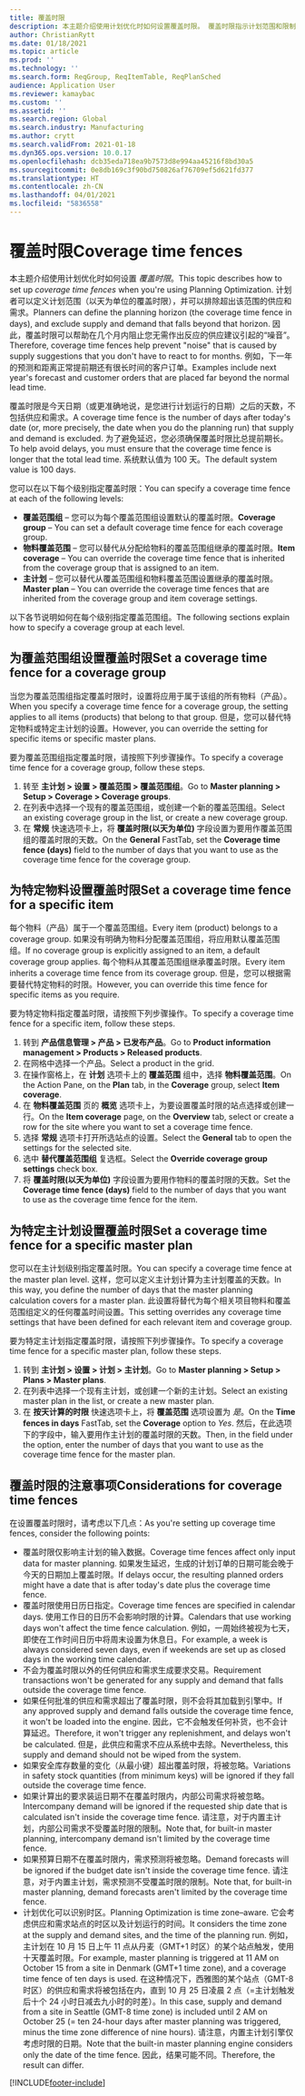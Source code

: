 ```yaml
---
title: 覆盖时限
description: 本主题介绍使用计划优化时如何设置覆盖时限。 覆盖时限指示计划范围和限制。
author: ChristianRytt
ms.date: 01/18/2021
ms.topic: article
ms.prod: ''
ms.technology: ''
ms.search.form: ReqGroup, ReqItemTable, ReqPlanSched
audience: Application User
ms.reviewer: kamaybac
ms.custom: ''
ms.assetid: ''
ms.search.region: Global
ms.search.industry: Manufacturing
ms.author: crytt
ms.search.validFrom: 2021-01-18
ms.dyn365.ops.version: 10.0.17
ms.openlocfilehash: dcb35eda718ea9b7573d8e994aa45216f8bd30a5
ms.sourcegitcommit: 0e8db169c3f90bd750826af76709ef5d621fd377
ms.translationtype: HT
ms.contentlocale: zh-CN
ms.lasthandoff: 04/01/2021
ms.locfileid: "5836558"
---
```

# <a name="coverage-time-fences"></a><span data-ttu-id="7c45b-104">覆盖时限</span><span class="sxs-lookup"><span data-stu-id="7c45b-104">Coverage time fences</span></span>

<span data-ttu-id="7c45b-105">本主题介绍使用计划优化时如何设置 *覆盖时限*。</span><span class="sxs-lookup"><span data-stu-id="7c45b-105">This topic describes how to set up *coverage time fences* when you're using Planning Optimization.</span></span> <span data-ttu-id="7c45b-106">计划者可以定义计划范围（以天为单位的覆盖时限），并可以排除超出该范围的供应和需求。</span><span class="sxs-lookup"><span data-stu-id="7c45b-106">Planners can define the planning horizon (the coverage time fence in days), and exclude supply and demand that falls beyond that horizon.</span></span> <span data-ttu-id="7c45b-107">因此，覆盖时限可以帮助在几个月内阻止您无需作出反应的供应建议引起的“噪音”。</span><span class="sxs-lookup"><span data-stu-id="7c45b-107">Therefore, coverage time fences help prevent "noise" that is caused by supply suggestions that you don't have to react to for months.</span></span> <span data-ttu-id="7c45b-108">例如，下一年的预测和距离正常提前期还有很长时间的客户订单。</span><span class="sxs-lookup"><span data-stu-id="7c45b-108">Examples include next year's forecast and customer orders that are placed far beyond the normal lead time.</span></span>

<span data-ttu-id="7c45b-109">覆盖时限是今天日期（或更准确地说，是您进行计划运行的日期）之后的天数，不包括供应和需求。</span><span class="sxs-lookup"><span data-stu-id="7c45b-109">A coverage time fence is the number of days after today's date (or, more precisely, the date when you do the planning run) that supply and demand is excluded.</span></span> <span data-ttu-id="7c45b-110">为了避免延迟，您必须确保覆盖时限比总提前期长。</span><span class="sxs-lookup"><span data-stu-id="7c45b-110">To help avoid delays, you must ensure that the coverage time fence is longer that the total lead time.</span></span> <span data-ttu-id="7c45b-111">系统默认值为 100 天。</span><span class="sxs-lookup"><span data-stu-id="7c45b-111">The default system value is 100 days.</span></span>

<span data-ttu-id="7c45b-112">您可以在以下每个级别指定覆盖时限：</span><span class="sxs-lookup"><span data-stu-id="7c45b-112">You can specify a coverage time fence at each of the following levels:</span></span>

- <span data-ttu-id="7c45b-113">**覆盖范围组** – 您可以为每个覆盖范围组设置默认的覆盖时限。</span><span class="sxs-lookup"><span data-stu-id="7c45b-113">**Coverage group** – You can set a default coverage time fence for each coverage group.</span></span>
- <span data-ttu-id="7c45b-114">**物料覆盖范围** – 您可以替代从分配给物料的覆盖范围组继承的覆盖时限。</span><span class="sxs-lookup"><span data-stu-id="7c45b-114">**Item coverage** – You can override the coverage time fence that is inherited from the coverage group that is assigned to an item.</span></span>
- <span data-ttu-id="7c45b-115">**主计划** – 您可以替代从覆盖范围组和物料覆盖范围设置继承的覆盖时限。</span><span class="sxs-lookup"><span data-stu-id="7c45b-115">**Master plan** – You can override the coverage time fences that are inherited from the coverage group and item coverage settings.</span></span>

<span data-ttu-id="7c45b-116">以下各节说明如何在每个级别指定覆盖范围组。</span><span class="sxs-lookup"><span data-stu-id="7c45b-116">The following sections explain how to specify a coverage group at each level.</span></span>

## <a name="set-a-coverage-time-fence-for-a-coverage-group"></a><span data-ttu-id="7c45b-117">为覆盖范围组设置覆盖时限</span><span class="sxs-lookup"><span data-stu-id="7c45b-117">Set a coverage time fence for a coverage group</span></span>

<span data-ttu-id="7c45b-118">当您为覆盖范围组指定覆盖时限时，设置将应用于属于该组的所有物料（产品）。</span><span class="sxs-lookup"><span data-stu-id="7c45b-118">When you specify a coverage time fence for a coverage group, the setting applies to all items (products) that belong to that group.</span></span> <span data-ttu-id="7c45b-119">但是，您可以替代特定物料或特定主计划的设置。</span><span class="sxs-lookup"><span data-stu-id="7c45b-119">However, you can override the setting for specific items or specific master plans.</span></span>

<span data-ttu-id="7c45b-120">要为覆盖范围组指定覆盖时限，请按照下列步骤操作。</span><span class="sxs-lookup"><span data-stu-id="7c45b-120">To specify a coverage time fence for a coverage group, follow these steps.</span></span>

1. <span data-ttu-id="7c45b-121">转至 **主计划 \> 设置 \> 覆盖范围 \> 覆盖范围组**。</span><span class="sxs-lookup"><span data-stu-id="7c45b-121">Go to **Master planning \> Setup \> Coverage \> Coverage groups**.</span></span>
1. <span data-ttu-id="7c45b-122">在列表中选择一个现有的覆盖范围组，或创建一个新的覆盖范围组。</span><span class="sxs-lookup"><span data-stu-id="7c45b-122">Select an existing coverage group in the list, or create a new coverage group.</span></span>
1. <span data-ttu-id="7c45b-123">在 **常规** 快速选项卡上，将 **覆盖时限(以天为单位)** 字段设置为要用作覆盖范围组的覆盖时限的天数。</span><span class="sxs-lookup"><span data-stu-id="7c45b-123">On the **General** FastTab, set the **Coverage time fence (days)** field to the number of days that you want to use as the coverage time fence for the coverage group.</span></span>

## <a name="set-a-coverage-time-fence-for-a-specific-item"></a><span data-ttu-id="7c45b-124">为特定物料设置覆盖时限</span><span class="sxs-lookup"><span data-stu-id="7c45b-124">Set a coverage time fence for a specific item</span></span>

<span data-ttu-id="7c45b-125">每个物料（产品）属于一个覆盖范围组。</span><span class="sxs-lookup"><span data-stu-id="7c45b-125">Every item (product) belongs to a coverage group.</span></span> <span data-ttu-id="7c45b-126">如果没有明确为物料分配覆盖范围组，将应用默认覆盖范围组。</span><span class="sxs-lookup"><span data-stu-id="7c45b-126">If no coverage group is explicitly assigned to an item, a default coverage group applies.</span></span> <span data-ttu-id="7c45b-127">每个物料从其覆盖范围组继承覆盖时限。</span><span class="sxs-lookup"><span data-stu-id="7c45b-127">Every item inherits a coverage time fence from its coverage group.</span></span> <span data-ttu-id="7c45b-128">但是，您可以根据需要替代特定物料的时限。</span><span class="sxs-lookup"><span data-stu-id="7c45b-128">However, you can override this time fence for specific items as you require.</span></span>

<span data-ttu-id="7c45b-129">要为特定物料指定覆盖时限，请按照下列步骤操作。</span><span class="sxs-lookup"><span data-stu-id="7c45b-129">To specify a coverage time fence for a specific item, follow these steps.</span></span>

1. <span data-ttu-id="7c45b-130">转到 **产品信息管理 \> 产品 \> 已发布产品**。</span><span class="sxs-lookup"><span data-stu-id="7c45b-130">Go to **Product information management \> Products \> Released products**.</span></span>
1. <span data-ttu-id="7c45b-131">在网格中选择一个产品。</span><span class="sxs-lookup"><span data-stu-id="7c45b-131">Select a product in the grid.</span></span>
1. <span data-ttu-id="7c45b-132">在操作窗格上，在 **计划** 选项卡上的 **覆盖范围** 组中，选择 **物料覆盖范围**。</span><span class="sxs-lookup"><span data-stu-id="7c45b-132">On the Action Pane, on the **Plan** tab, in the **Coverage** group, select **Item coverage**.</span></span>
1. <span data-ttu-id="7c45b-133">在 **物料覆盖范围** 页的 **概览** 选项卡上，为要设置覆盖时限的站点选择或创建一行。</span><span class="sxs-lookup"><span data-stu-id="7c45b-133">On the **Item coverage** page, on the **Overview** tab, select or create a row for the site where you want to set a coverage time fence.</span></span>
1. <span data-ttu-id="7c45b-134">选择 **常规** 选项卡打开所选站点的设置。</span><span class="sxs-lookup"><span data-stu-id="7c45b-134">Select the **General** tab to open the settings for the selected site.</span></span>
1. <span data-ttu-id="7c45b-135">选中 **替代覆盖范围组** 复选框。</span><span class="sxs-lookup"><span data-stu-id="7c45b-135">Select the **Override coverage group settings** check box.</span></span>
1. <span data-ttu-id="7c45b-136">将 **覆盖时限(以天为单位)** 字段设置为要用作物料的覆盖时限的天数。</span><span class="sxs-lookup"><span data-stu-id="7c45b-136">Set the **Coverage time fence (days)** field to the number of days that you want to use as the coverage time fence for the item.</span></span>

## <a name="set-a-coverage-time-fence-for-a-specific-master-plan"></a><span data-ttu-id="7c45b-137">为特定主计划设置覆盖时限</span><span class="sxs-lookup"><span data-stu-id="7c45b-137">Set a coverage time fence for a specific master plan</span></span>

<span data-ttu-id="7c45b-138">您可以在主计划级别指定覆盖时限。</span><span class="sxs-lookup"><span data-stu-id="7c45b-138">You can specify a coverage time fence at the master plan level.</span></span> <span data-ttu-id="7c45b-139">这样，您可以定义主计划计算为主计划覆盖的天数。</span><span class="sxs-lookup"><span data-stu-id="7c45b-139">In this way, you define the number of days that the master planning calculation covers for a master plan.</span></span> <span data-ttu-id="7c45b-140">此设置将替代为每个相关项目物料和覆盖范围组定义的任何覆盖时间设置。</span><span class="sxs-lookup"><span data-stu-id="7c45b-140">This setting overrides any coverage time settings that have been defined for each relevant item and coverage group.</span></span>

<span data-ttu-id="7c45b-141">要为特定主计划指定覆盖时限，请按照下列步骤操作。</span><span class="sxs-lookup"><span data-stu-id="7c45b-141">To specify a coverage time fence for a specific master plan, follow these steps.</span></span>

1. <span data-ttu-id="7c45b-142">转到 **主计划 \> 设置 \> 计划 \> 主计划**。</span><span class="sxs-lookup"><span data-stu-id="7c45b-142">Go to **Master planning \> Setup \> Plans \> Master plans**.</span></span>
1. <span data-ttu-id="7c45b-143">在列表中选择一个现有主计划，或创建一个新的主计划。</span><span class="sxs-lookup"><span data-stu-id="7c45b-143">Select an existing master plan in the list, or create a new master plan.</span></span>
1. <span data-ttu-id="7c45b-144">在 **按天计算的时限** 快速选项卡上，将 **覆盖范围** 选项设置为 *是*。</span><span class="sxs-lookup"><span data-stu-id="7c45b-144">On the **Time fences in days** FastTab, set the **Coverage** option to *Yes*.</span></span> <span data-ttu-id="7c45b-145">然后，在此选项下的字段中，输入要用作主计划的覆盖时限的天数。</span><span class="sxs-lookup"><span data-stu-id="7c45b-145">Then, in the field under the option, enter the number of days that you want to use as the coverage time fence for the master plan.</span></span>

## <a name="considerations-for-coverage-time-fences"></a><span data-ttu-id="7c45b-146">覆盖时限的注意事项</span><span class="sxs-lookup"><span data-stu-id="7c45b-146">Considerations for coverage time fences</span></span>

<span data-ttu-id="7c45b-147">在设置覆盖时限时，请考虑以下几点：</span><span class="sxs-lookup"><span data-stu-id="7c45b-147">As you're setting up coverage time fences, consider the following points:</span></span>

- <span data-ttu-id="7c45b-148">覆盖时限仅影响主计划的输入数据。</span><span class="sxs-lookup"><span data-stu-id="7c45b-148">Coverage time fences affect only input data for master planning.</span></span> <span data-ttu-id="7c45b-149">如果发生延迟，生成的计划订单的日期可能会晚于今天的日期加上覆盖时限。</span><span class="sxs-lookup"><span data-stu-id="7c45b-149">If delays occur, the resulting planned orders might have a date that is after today's date plus the coverage time fence.</span></span>
- <span data-ttu-id="7c45b-150">覆盖时限使用日历日指定。</span><span class="sxs-lookup"><span data-stu-id="7c45b-150">Coverage time fences are specified in calendar days.</span></span> <span data-ttu-id="7c45b-151">使用工作日的日历不会影响时限的计算。</span><span class="sxs-lookup"><span data-stu-id="7c45b-151">Calendars that use working days won't affect the time fence calculation.</span></span> <span data-ttu-id="7c45b-152">例如，一周始终被视为七天，即使在工作时间日历中将周末设置为休息日。</span><span class="sxs-lookup"><span data-stu-id="7c45b-152">For example, a week is always considered seven days, even if weekends are set up as closed days in the working time calendar.</span></span>
- <span data-ttu-id="7c45b-153">不会为覆盖时限以外的任何供应和需求生成要求交易。</span><span class="sxs-lookup"><span data-stu-id="7c45b-153">Requirement transactions won't be generated for any supply and demand that falls outside the coverage time fence.</span></span>
- <span data-ttu-id="7c45b-154">如果任何批准的供应和需求超出了覆盖时限，则不会将其加载到引擎中。</span><span class="sxs-lookup"><span data-stu-id="7c45b-154">If any approved supply and demand falls outside the coverage time fence, it won't be loaded into the engine.</span></span> <span data-ttu-id="7c45b-155">因此，它不会触发任何补货，也不会计算延迟。</span><span class="sxs-lookup"><span data-stu-id="7c45b-155">Therefore, it won't trigger any replenishment, and delays won't be calculated.</span></span> <span data-ttu-id="7c45b-156">但是，此供应和需求不应从系统中去除。</span><span class="sxs-lookup"><span data-stu-id="7c45b-156">Nevertheless, this supply and demand should not be wiped from the system.</span></span>
- <span data-ttu-id="7c45b-157">如果安全库存数量的变化（从最小键）超出覆盖时限，将被忽略。</span><span class="sxs-lookup"><span data-stu-id="7c45b-157">Variations in safety stock quantities (from minimum keys) will be ignored if they fall outside the coverage time fence.</span></span>
- <span data-ttu-id="7c45b-158">如果计算出的要求装运日期不在覆盖时限内，内部公司需求将被忽略。</span><span class="sxs-lookup"><span data-stu-id="7c45b-158">Intercompany demand will be ignored if the requested ship date that is calculated isn't inside the coverage time fence.</span></span> <span data-ttu-id="7c45b-159">请注意，对于内置主计划，内部公司需求不受覆盖时限的限制。</span><span class="sxs-lookup"><span data-stu-id="7c45b-159">Note that, for built-in master planning, intercompany demand isn't limited by the coverage time fence.</span></span>
- <span data-ttu-id="7c45b-160">如果预算日期不在覆盖时限内，需求预测将被忽略。</span><span class="sxs-lookup"><span data-stu-id="7c45b-160">Demand forecasts will be ignored if the budget date isn't inside the coverage time fence.</span></span> <span data-ttu-id="7c45b-161">请注意，对于内置主计划，需求预测不受覆盖时限的限制。</span><span class="sxs-lookup"><span data-stu-id="7c45b-161">Note that, for built-in master planning, demand forecasts aren't limited by the coverage time fence.</span></span>
- <span data-ttu-id="7c45b-162">计划优化可以识别时区。</span><span class="sxs-lookup"><span data-stu-id="7c45b-162">Planning Optimization is time zone–aware.</span></span> <span data-ttu-id="7c45b-163">它会考虑供应和需求站点的时区以及计划运行的时间。</span><span class="sxs-lookup"><span data-stu-id="7c45b-163">It considers the time zone at the supply and demand sites, and the time of the planning run.</span></span> <span data-ttu-id="7c45b-164">例如，主计划在 10 月 15 日上午 11 点从丹麦（GMT+1 时区）的某个站点触发，使用十天覆盖时限。</span><span class="sxs-lookup"><span data-stu-id="7c45b-164">For example, master planning is triggered at 11 AM on October 15 from a site in Denmark (GMT+1 time zone), and a coverage time fence of ten days is used.</span></span> <span data-ttu-id="7c45b-165">在这种情况下，西雅图的某个站点（GMT-8 时区）的供应和需求将被包括在内，直到 10 月 25 日凌晨 2 点（=主计划触发后十个 24 小时日减去九小时的时差）。</span><span class="sxs-lookup"><span data-stu-id="7c45b-165">In this case, supply and demand from a site in Seattle (GMT-8 time zone) is included until 2 AM on October 25 (= ten 24-hour days after master planning was triggered, minus the time zone difference of nine hours).</span></span> <span data-ttu-id="7c45b-166">请注意，内置主计划引擎仅考虑时限的日期。</span><span class="sxs-lookup"><span data-stu-id="7c45b-166">Note that the built-in master planning engine considers only the date of the time fence.</span></span> <span data-ttu-id="7c45b-167">因此，结果可能不同。</span><span class="sxs-lookup"><span data-stu-id="7c45b-167">Therefore, the result can differ.</span></span>


[!INCLUDE[footer-include](../../../includes/footer-banner.md)]